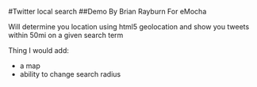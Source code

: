#Twitter local search
##Demo By Brian Rayburn For eMocha

Will determine you location using html5 geolocation and show you tweets within 50mi on a given search term

Thing I would add:
- a map
- ability to change search radius
